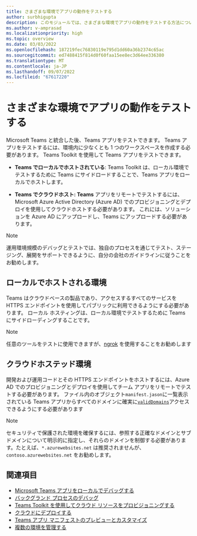 ```yaml
---
title: さまざまな環境でアプリの動作をテストする
author: surbhigupta
description: このモジュールでは、さまざまな環境でアプリの動作をテストする方法について説明します
ms.author: v-amprasad
ms.localizationpriority: high
ms.topic: overview
ms.date: 03/03/2022
ms.openlocfilehash: 187219fec76830119e795d1dd60a36b2374c65ac
ms.sourcegitcommit: ed7488415f814d0f60faa15ee8ec3d64ee336380
ms.translationtype: MT
ms.contentlocale: ja-JP
ms.lasthandoff: 09/07/2022
ms.locfileid: "67617220"
---
```

# <a name="test-app-behavior-in-different-environment"></a>さまざまな環境でアプリの動作をテストする

Microsoft Teams と統合した後、Teams アプリをテストできます。 Teams アプリをテストするには、環境内に少なくとも 1 つのワークスペースを作成する必要があります。 Teams Toolkit を使用して Teams アプリをテストできます。

* **Teams でローカルでホストされている**: Teams Toolkit は、ローカル環境でテストするために Teams にサイドロードすることで、Teams アプリをローカルでホストします。

* **Teams でクラウドホスト: Teams** アプリをリモートでテストするには、Microsoft Azure Active Directory (Azure AD) でのプロビジョニングとデプロイを使用してクラウドホストする必要があります。 これには、ソリューションを Azure AD にアップロードし、Teams にアップロードする必要があります。

> [!NOTE]
> 運用環境規模のデバッグとテストでは、独自のプロセスを通じてテスト、ステージング、展開をサポートできるように、自分の会社のガイドラインに従うことをお勧めします。

## <a name="locally-hosted-environment"></a>ローカルでホストされる環境

Teams はクラウドベースの製品であり、アクセスするすべてのサービスを HTTPS エンドポイントを使用してパブリックに利用できるようにする必要があります。 ローカル ホスティングは、ローカル環境でテストするために Teams にサイドローディングすることです。

> [!NOTE]
> 任意のツールをテストに使用できますが、[ngrok](https://ngrok.com/download) を使用することをお勧めします

## <a name="cloud-hosted-environment"></a>クラウドホステッド環境

開発および運用コードとその HTTPS エンドポイントをホストするには、Azure AD でのプロビジョニングとデプロイを使用してチーム アプリをリモートでテストする必要があります。 ファイル内のオブジェクト`manifest.jason`に一覧表示されている Teams アプリからすべてのドメインに確実に[`validDomains`](~/resources/schema/manifest-schema.md#validdomains)アクセスできるようにする必要があります

> [!NOTE]
> セキュリティで保護された環境を確保するには、参照する正確なドメインとサブドメインについて明示的に指定し、それらのドメインを制御する必要があります。たとえば、`*.azurewebsites.net` は推奨されませんが、`contoso.azurewebsites.net` をお勧めします。

## <a name="see-also"></a>関連項目

* [Microsoft Teams アプリをローカルでデバッグする](debug-local.md)
* [バックグランド プロセスのデバッグ](debug-background-process.md)
* [Teams Toolkit を使用してクラウド リソースをプロビジョニングする](provision.md)
* [クラウドにデプロイする](deploy.md)
* [Teams アプリ マニフェストのプレビューとカスタマイズ](TeamsFx-preview-and-customize-app-manifest.md)
* [複数の環境を管理する](TeamsFx-multi-env.md)
